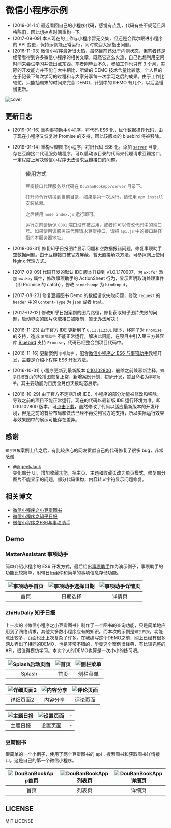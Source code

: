 # 微信小程序示例

- [2019-01-14] 最近看回自己的小程序代码，感觉有点乱，代码有些不规范且风格陈旧，因此想抽点时间重构一下。
- [2017-09-09] 本人现在的工作与小程序暂无交集，但还是会偶尔跟进小程序的 API 变更，保持示例能正常运行，同时欢迎大家指出问题。
- [2016-11-03] 微信小程序最近很火热，虽然目前还处于内侧状态，但笔者还是经常看得到许多微信小程序的相关文章，既然它这么火热，自己也想利用空闲时间来尝试学习并做出点东西。笔者刚毕业不久，参加工作也只有 3 个月，实际的开发能力并不能与大牛相比，所做的 DEMO 技术含量比较低，个人目的在于记录下每次学习的过程和与大家分享每一次学习之后的成果。由于工作比较忙，只能抽周末的时间来完善 DEMO，计划中的 DEMO 有几个，以后会慢慢更新。

![cover](resources/cover.png)

## 更新日志

- [2019-01-16] 重构事项助手小程序，将代码 ES6 化，优化数据操作代码，由于现在小程序又恢复对 Promise 的支持，因此该版本的 bluebird 将被移除。
- [2019-01-14] 重构豆瓣图书小程序，将旧代码 ES6 化。添加 [`server`](DouBanBookApp/server) 目录，存在豆瓣接口代理服务端程序，可以启动该目录的代码来代理请求豆瓣接口，一定程度上解决微信小程序无法请求豆瓣接口的问题。

    <blockquote>

    ### 使用方式

    豆瓣接口代理服务器代码在 `DouBanBookApp/server` 目录下。

    打开命令行切换到当前目录，如果是第一次运行，请使用 `npm install` 安装依赖。

    之后使用 `node index.js` 运行即可。

    运行之前请确保 `8081` 端口没有被占用，或者你可以修改代码中的端口号。如果使用该服务端代理请求豆瓣接口，请把 `api.js` 中的接口路径指向本服务器地址。

    </blockquote>

- [2018-03-31] 修复知乎日报图片显示问题和空数据报错问题，修复事项助手空数据问题。由于豆瓣接口被官方屏蔽，暂无直接解决方法，可参照网上使用 Nginx 代理方式。
- [2017-09-09] 代码开发的默认 IDE 版本升级到 v1.0.1.170907，为 `wx:for` 添加 `wx:key` 属性，修改事项助手的 ActionSheet 行为，显示声明取消处理事件（即 Promise 的 catch），修改 `bindchange` 为 `bindinput`。
- [2017-08-23] 修复豆瓣图书 Demo 的数据请求失败问题，修改 `request` 的 `header` 中的 `Content-Type` 为 `json` 或者 `html`。

- [2017-02-12] 修改知乎日报案例的图片路径，修复获取知乎图片失败的问题，启动界面的图片获取接口被限制，暂无办法解决！

- [2016-11-23] 由于官方 IDE 更新到了 `0.11.112301` 版本，移除了对 `Promise` 的支持，造成 `事项助手` 不能正常运行，解决此问题，在项目中引入第三方兼容库 [Bluebird](https://github.com/petkaantonov/bluebird) 支持 `Promise`，代码已经整合到项目代码中。

- [2016-11-16] 更新案例 `事项助手` ，配合[微信小程序之 ES6 与事项助手](http://oopsguy.com/2016/11/12/wechat-small-program-es6-matter-assistant/)教程开发，主要是介绍小程序 ES6 开发方法。

- [2016-10-31] 小程序更新到最新版本 [0.10.102800](https://mp.weixin.qq.com/debug/wxadoc/dev/devtools/download.html)，删除之前兼容新注释，`知乎日报`首页的轮播图恢复正常，新增案例计划，初步开发，暂且命名为`事项助手`，其主要功能为日历全月份天数动态展示。

- [2016-10-29] 由于官方不定期升级 IDE，小程序的部分功能被修改和移除，导致之前的项目不能正常运行。现在的代码以最新版 IDE 运行环境为准，即 0.10.102800 版本，可[点击下载](https://mp.weixin.qq.com/debug/wxadoc/dev/devtools/download.html)，虽然修改了代码以适应最新版本的开发环境，但是之前的有些布局和做法已经不再受到官方的支持，所以实际运行效果与效果图中的展示可能存在差异。

## 感谢
`知乎日报`案例上传之后，有比较热心的网友贡献自己的代码修复了很多 bug，非常感谢

- [@jkgeekJack](https://github.com/jkgeekJack)  
  美化部分 UI，增加收藏功能，把主页、主题和收藏页改为单页模式，修复部分图片不能显示的问题，部分代码重构，内容转义字符显示问题修复。

## 相关博文

- [微信小程序之小豆瓣图书](http://oopsguy.com/2016/11/12/wechat-small-program-es6-matter-assistant/)
- [微信小程序之知乎日报](http://oopsguy.com/2016/10/24/wechat-small-program-zhihudaily/)
- [微信小程序之ES6与事项助手](http://oopsguy.com/2016/10/17/weixin-small-program-doubanbook/)

## Demo

### MatterAssistant 事项助手

简单介绍小程序的 ES6 开发方式，最后给出[事项助手](http://oopsguy.com)作为演示例子，事项助手的功能比较简单，附带日历组件和简单的事项信息存储功能。

| ![事项助手首页](resources/3-1.png) | ![事项助手选择日期](resources/3-2.png) | ![事项助手详情页](resources/3-3.png) |
| :----: | :----: | :----: |
| 首页 | 日期选择 | 详情页 |

### ZhiHuDaliy 知乎日报

上一次的《微信小程序之小豆瓣图书》制作了一个图书的查询功能，只是简单地应用到了网络请求，其他大多数小程序应有的知识。而本次的示例是`知乎日报`，功能点比较多，页面也比上次复杂了许多。在我编写这个DEMO之前，网上已经有很多网友弄出了相同的DEMO，也是非常不错的，毕竟这个案例很经典，有比较完整的API，很值得模仿学习。本次个人的DEMO也算是一次小小的练习吧。

| ![Splash启动页面](resources/2-1.png) | ![首页](resources/2-2.png) | ![侧栏菜单](resources/2-3.png) |
| :----: | :----: | :----: |
| Splash | 首页 | 侧栏菜单 |

| ![详细页面2](resources/2-4.png) | ![内容分享](resources/2-5.png) | ![评论页面](resources/2-6.png) |
| :----: | :----: | :----: |
| 详细页面2 | 内容分享 | 评论页面 |

| ![主题日报](resources/2-7.png) | ![设置页面](resources/2-8.png) | - |
| :----: | :----: | :----: |
| 主题日报 | 设置页面 | - |

### 豆瓣图书

很简单的一个小例子，使用了两个豆瓣图书的 api：搜索图书和获取图书详情接口。这是自己的第一个微信小程序。

| ![DouBanBookApp首页](resources/1-1.png) | ![DouBanBookApp列表页](resources/1-2.png) | ![DouBanBookApp详细页](resources/1-3.png) |
| :----: | :----: | :----: |
| 首页 | 列表页 | 详细页 |

## LICENSE

MIT LICENSE
